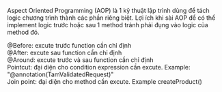 Aspect Oriented Programming (AOP) là 1 kỹ thuật lập trình dùng để tách logic chương trình thành các phần riêng biệt.
Lợi ích khi sài AOP để có thể implement logic trước hoặc sau 1 method tránh phải đụng vào logic của method đó.

@Before: excute trước function cần chỉ định \
@After: excute sau function cần chỉ định \
@Around: excute trước và sau function cần chỉ định \
Pointcut: đại diện cho condition expression cần excute. Example: "@annotation(TamValidatedRequest)" \
Join point: đại diện cho method cần excute. Example createProduct()

